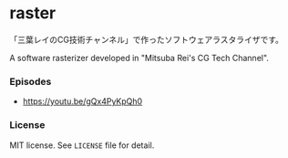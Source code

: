 # raster

「三葉レイのCG技術チャンネル」で作ったソフトウェアラスタライザです。

A software rasterizer developed in "Mitsuba Rei's CG Tech Channel".

### Episodes

- https://youtu.be/gQx4PyKpQh0

### License

MIT license. See ``LICENSE`` file for detail.
